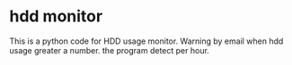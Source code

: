 # hdd monitor
This is a python code for HDD usage monitor.
Warning by email when hdd usage greater a number.
the program detect per hour.
